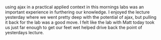using ajax in a practical applied context in this mornings labs was an important experience in furthering our knowledge. I enjoyed the lecture yesterday where we went pretty deep with the potential of ajax, but pulling it back for the lab was a good move. I felt like the lab with Matt today took us just far enough to get our feet wet helped drive back the point of yesterdays lecture.
